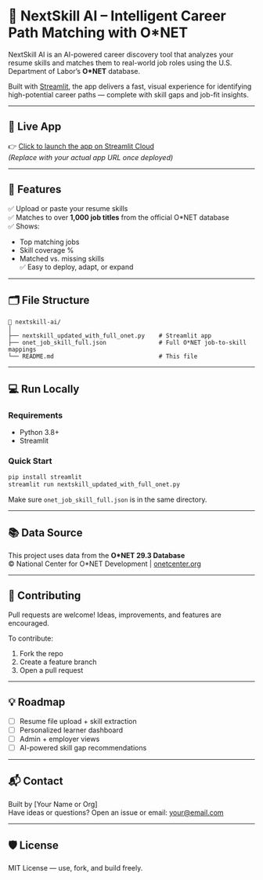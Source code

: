 # 🧠 NextSkill AI – Intelligent Career Path Matching with O*NET

NextSkill AI is an AI-powered career discovery tool that analyzes your resume skills and matches them to real-world job roles using the U.S. Department of Labor’s **O*NET** database.

Built with [Streamlit](https://streamlit.io), the app delivers a fast, visual experience for identifying high-potential career paths — complete with skill gaps and job-fit insights.

---

## 🚀 Live App

👉 [Click to launch the app on Streamlit Cloud](https://nextskill.streamlit.app/)  
*(Replace with your actual app URL once deployed)*

---

## 🧩 Features

✅ Upload or paste your resume skills  
✅ Matches to over **1,000 job titles** from the official O*NET database  
✅ Shows:
- Top matching jobs
- Skill coverage %
- Matched vs. missing skills  
✅ Easy to deploy, adapt, or expand

---

## 🗂 File Structure

```
📁 nextskill-ai/
│
├── nextskill_updated_with_full_onet.py    # Streamlit app
├── onet_job_skill_full.json               # Full O*NET job-to-skill mappings
└── README.md                              # This file
```

---

## 💻 Run Locally

### Requirements
- Python 3.8+
- Streamlit

### Quick Start

```bash
pip install streamlit
streamlit run nextskill_updated_with_full_onet.py
```

Make sure `onet_job_skill_full.json` is in the same directory.

---

## 📚 Data Source

This project uses data from the **O*NET 29.3 Database**  
© National Center for O*NET Development | [onetcenter.org](https://www.onetcenter.org/)

---

## 🤝 Contributing

Pull requests are welcome! Ideas, improvements, and features are encouraged.

To contribute:
1. Fork the repo
2. Create a feature branch
3. Open a pull request

---

## 💡 Roadmap

- [ ] Resume file upload + skill extraction
- [ ] Personalized learner dashboard
- [ ] Admin + employer views
- [ ] AI-powered skill gap recommendations

---

## 📬 Contact

Built by [Your Name or Org]  
Have ideas or questions? Open an issue or email: your@email.com

---

## 🛡 License

MIT License — use, fork, and build freely.